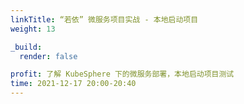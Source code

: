 ```yaml
---
linkTitle: “若依” 微服务项目实战 - 本地启动项目
weight: 13

_build:
  render: false

profit: 了解 KubeSphere 下的微服务部署，本地启动项目测试
time: 2021-12-17 20:00-20:40
---
```

